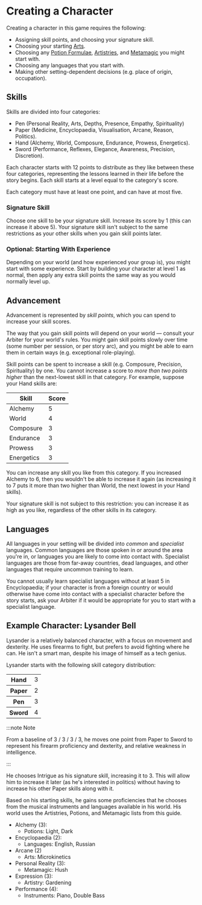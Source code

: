# Creating a Character

Creating a character in this game requires the following:

- Assigning skill points, and choosing your signature skill.
- Choosing your starting [Arts](/arts).
- Choosing any [Potion Formulae](/potions), [Artistries](/artistry), and [Metamagic](/metamagic) you might start with.
- Choosing any languages that you start with.
- Making other setting-dependent decisions (e.g. place of origin, occupation).

## Skills

Skills are divided into four categories:

- Pen (Personal Reality, Arts, Depths, Presence, Empathy, Spirituality)
- Paper (Medicine, Encyclopaedia, Visualisation, Arcane, Reason, Politics).
- Hand (Alchemy, World, Composure, Endurance, Prowess, Energetics).
- Sword (Performance, Reflexes, Elegance, Awareness, Precision, Discretion).

Each character starts with 12 points to distribute as they like between these four categories, representing the lessons learned in their life before the story begins. Each skill starts at a level equal to the category's score.

Each category must have at least one point, and can have at most five.

### Signature Skill

Choose one skill to be your signature skill. Increase its score by 1 (this can increase it above 5). Your signature skill isn't subject to the same restrictions as your other skills when you gain skill points later.

### Optional: Starting With Experience

Depending on your world (and how experienced your group is), you might start with some experience. Start by building your character at level 1 as normal, then apply any extra skill points the same way as you would normally level up.

## Advancement

Advancement is represented by _skill points_, which you can spend to increase your skill scores.

The way that you gain skill points will depend on your world — consult your Arbiter for your world's rules. You might gain skill points slowly over time (some number per session, or per story arc), and you might be able to earn them in certain ways (e.g. exceptional role-playing).

Skill points can be spent to increase a skill (e.g. Composure, Precision, Spirituality) by one. You cannot increase a score to _more than two points higher_ than the next-lowest skill in that category. For example, suppose your Hand skills are:

| Skill      | Score |
| ---------- | ----- |
| Alchemy    | 5     |
| World      | 4     |
| Composure  | 3     |
| Endurance  | 3     |
| Prowess    | 3     |
| Energetics | 3     |

You can increase any skill you like from this category. If you increased Alchemy to 6, then you wouldn't be able to increase it again (as increasing it to 7 puts it more than two higher than World, the next lowest in your Hand skills).

Your signature skill is not subject to this restriction: you can increase it as high as you like, regardless of the other skills in its category.

## Languages

All languages in your setting will be divided into _common_ and _specialist_ languages. Common languages are those spoken in or around the area you're in, or languages you are likely to come into contact with. Specialist languages are those from far-away countries, dead languages, and other languages that require uncommon training to learn.

You cannot usually learn specialist languages without at least 5 in Encyclopaedia; if your character is from a foreign country or would otherwise have come into contact with a specialist character before the story starts, ask your Arbiter if it would be appropriate for you to start with a specialist language.

## Example Character: Lysander Bell

Lysander is a relatively balanced character, with a focus on movement and dexterity. He uses firearms to fight, but prefers to avoid fighting where he can. He isn't a smart man, despite his image of himself as a tech genius.

Lysander starts with the following skill category distribution:

<table>
    <tr>
        <th>Hand</th>
        <td>3</td>
    </tr>
    <tr>
        <th>Paper</th>
        <td>2</td>
    </tr>
    <tr>
        <th>Pen</th>
        <td>3</td>
    </tr>
    <tr>
        <th>Sword</th>
        <td>4</td>
    </tr>
</table>

:::note Note

From a baseline of 3 / 3 / 3 / 3, he moves one point from Paper to Sword to represent his firearm proficiency and dexterity, and relative weakness in intelligence.

:::

He chooses Intrigue as his signature skill, increasing it to 3. This will allow him to increase it later (as he's interested in politics) without having to increase his other Paper skills along with it.

Based on his starting skills, he gains some proficiencies that he chooses from the musical instruments and languages available in his world. His world uses the Artistries, Potions, and Metamagic lists from this guide.

- Alchemy (3):
  - Potions: Light, Dark
- Encyclopaedia (2):
  - Languages: English, Russian
- Arcane (2)
  - Arts: Microkinetics
- Personal Reality (3):
  - Metamagic: Hush
- Expression (3):
  - Artistry: Gardening
- Performance (4):
  - Instruments: Piano, Double Bass
